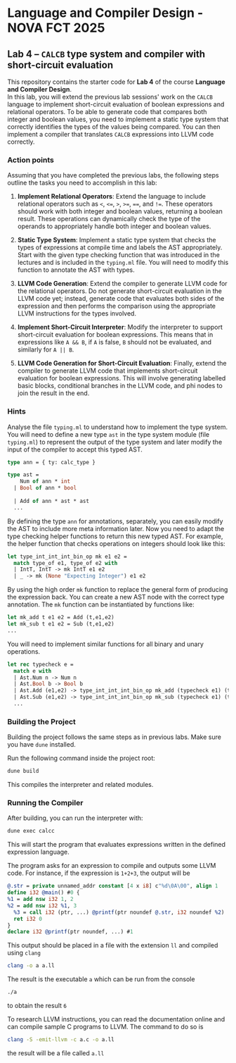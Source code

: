 # Language and Compiler Design - NOVA FCT 2025

## Lab 4 – `CALCB` type system and compiler with short-circuit evaluation

This repository contains the starter code for **Lab 4** of the course **Language and Compiler Design**.  
In this lab, you will extend the previous lab sessions' work on the `CALCB` language to implement short-circuit evaluation of boolean expressions and relational operators. To be able to generate code that compares both integer and boolean values, you need to implement a static type system that correctly identifies the types of the values being compared. You can then implement a compiler that translates `CALCB` expressions into LLVM code correctly.

### Action points

Assuming that you have completed the previous labs, the following steps outline the tasks you need to accomplish in this lab:

1. **Implement Relational Operators**: Extend the language to include relational operators such as `<`, `<=`, `>`, `>=`, `==`, and `!=`. These operators should work with both integer and boolean values, returning a boolean result. These operations can dynamically check the type of the operands to appropriately handle both integer and boolean values.

2. **Static Type System**: Implement a static type system that checks the types of expressions at compile time and labels the AST appropriately. Start with the given type checking function that was introduced in the lectures and is included in the `typing.ml` file. You will need to modify this function to annotate the AST with types.

3. **LLVM Code Generation**: Extend the compiler to generate LLVM code for the relational operators. Do not generate short-circuit evaluation in the LLVM code yet; instead, generate code that evaluates both sides of the expression and then performs the comparison using the appropriate LLVM instructions for the types involved.

4. **Implement Short-Circuit Interpreter**: Modify the interpreter to support short-circuit evaluation for boolean expressions. This means that in expressions like `A && B`, if `A` is false, `B` should not be evaluated, and similarly for `A || B`.

5. **LLVM Code Generation for Short-Circuit Evaluation**: Finally, extend the compiler to generate LLVM code that implements short-circuit evaluation for boolean expressions. This will involve generating labelled basic blocks, conditional branches in the LLVM code, and phi nodes to join the result in the end. 

### Hints

Analyse the file `typing.ml` to understand how to implement the type system. You will need to define a new type `ast` in the type system module (file `typing.ml`) to represent the output of the type system and later modify the input of the compiler to accept this typed AST.

```ocaml
type ann = { ty: calc_type }

type ast = 
    Num of ann * int
  | Bool of ann * bool
  
  | Add of ann * ast * ast
  ...
```

By defining the type `ann` for annotations, separately, you can easily modify the AST to include more meta information later. Now you need to adapt the type checking helper functions to return this new typed AST. For example, the helper function that checks operations on integers should look like this:

```ocaml
let type_int_int_int_bin_op mk e1 e2 = 
  match type_of e1, type_of e2 with
  | IntT, IntT -> mk IntT e1 e2
  | _ -> mk (None "Expecting Integer") e1 e2
```

By using the high order `mk` function to replace the general form of producing the expression back. You can create a new AST node with the correct type annotation. The `mk` function can be instantiated by functions like:

```ocaml
let mk_add t e1 e2 = Add (t,e1,e2) 
let mk_sub t e1 e2 = Sub (t,e1,e2) 
...
```

You will need to implement similar functions for all binary and unary operations.

```ocaml
let rec typecheck e =
  match e with  
  | Ast.Num n -> Num n
  | Ast.Bool b -> Bool b
  | Ast.Add (e1,e2) -> type_int_int_int_bin_op mk_add (typecheck e1) (typecheck e2)
  | Ast.Sub (e1,e2) -> type_int_int_int_bin_op mk_sub (typecheck e1) (typecheck e2)
  ...
```


### Building the Project

Building the project follows the same steps as in previous labs. Make sure you have `dune` installed.

Run the following command inside the project root:

```bash
dune build
```

This compiles the interpreter and related modules.

### Running the Compiler

After building, you can run the interpreter with:

```bash
dune exec calcc
```

This will start the program that evaluates expressions written in the defined expression language.

The program asks for an expression to compile and outputs some LLVM code. For instance, if the expression is `1+2+3`, the output will be

```LLVM
@.str = private unnamed_addr constant [4 x i8] c"%d\0A\00", align 1
define i32 @main() #0 {
%1 = add nsw i32 1, 2
%2 = add nsw i32 %1, 3
  %3 = call i32 (ptr, ...) @printf(ptr noundef @.str, i32 noundef %2)
  ret i32 0
}
declare i32 @printf(ptr noundef, ...) #1
```

This output should be placed in a file with the extension `ll` and compiled using `clang`

```bash
clang -o a a.ll
```

The result is the executable `a` which can be run from the console 

```bash
./a
```

to obtain the result `6`

To research LLVM instructions, you can read the documentation online and can compile sample C programs to LLVM. The command to do so is

  ```bash
  clang -S -emit-llvm -c a.c -o a.ll
  ```

  the result will be a file called `a.ll`

